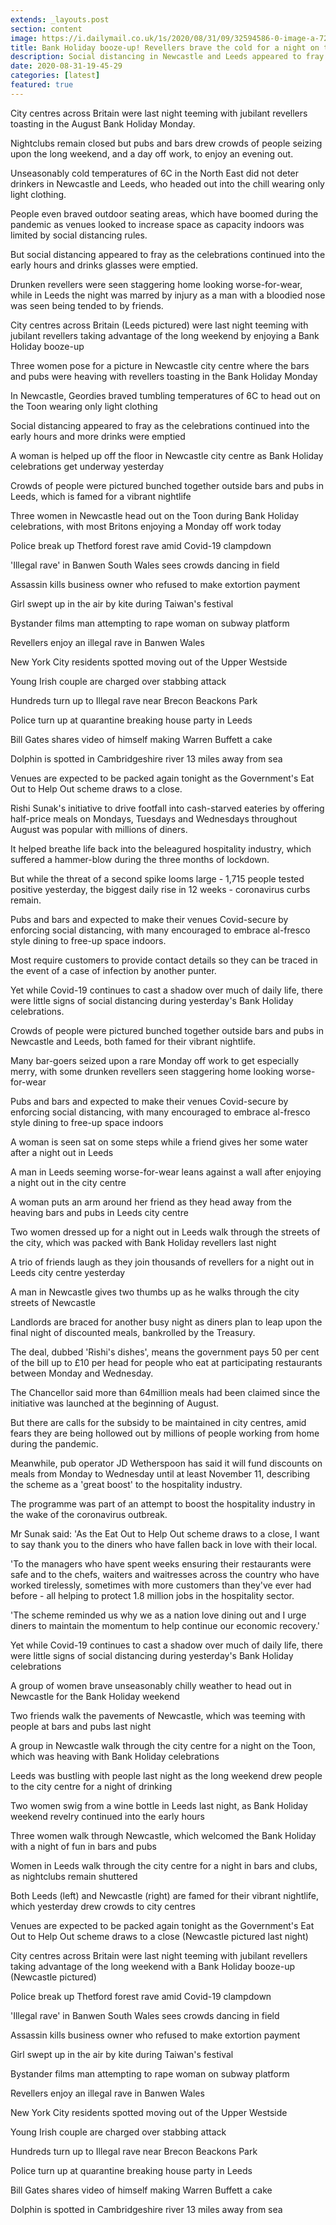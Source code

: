 ```yaml
---
extends: _layouts.post
section: content
image: https://i.dailymail.co.uk/1s/2020/08/31/09/32594586-0-image-a-72_1598861650714.jpg 
title: Bank Holiday booze-up! Revellers brave the cold for a night on the tiles 
description: Social distancing in Newcastle and Leeds appeared to fray as the celebrations continued into the early hours and more drinks were emptied. 
date: 2020-08-31-19-45-29 
categories: [latest] 
featured: true 
--- 
```

City centres across Britain were last night teeming with jubilant revellers toasting in the August Bank Holiday Monday. 

Nightclubs remain closed but pubs and bars drew crowds of people seizing upon the long weekend, and a day off work, to enjoy an evening out.

Unseasonably cold temperatures of 6C in the North East did not deter drinkers in Newcastle and Leeds, who headed out into the chill wearing only light clothing.   

People even braved outdoor seating areas, which have boomed during the pandemic as venues looked to increase space as capacity indoors was limited by social distancing rules.

But social distancing appeared to fray as the celebrations continued into the early hours and drinks glasses were emptied.  

Drunken revellers were seen staggering home looking worse-for-wear, while in Leeds the night was marred by injury as a man with a bloodied nose was seen being tended to by friends. 

City centres across Britain (Leeds pictured) were last night teeming with jubilant revellers taking advantage of the long weekend by enjoying a Bank Holiday booze-up

Three women pose for a picture in Newcastle city centre where the bars and pubs were heaving with revellers toasting in the Bank Holiday Monday

In Newcastle, Geordies braved tumbling temperatures of 6C to head out on the Toon wearing only light clothing

Social distancing appeared to fray as the celebrations continued into the early hours and more drinks were emptied

A woman is helped up off the floor in Newcastle city centre as Bank Holiday celebrations get underway yesterday

Crowds of people were pictured bunched together outside bars and pubs in Leeds, which is famed for a vibrant nightlife 

Three women in Newcastle head out on the Toon during Bank Holiday celebrations, with most Britons enjoying a Monday off work today

Police break up Thetford forest rave amid Covid-19 clampdown

'Illegal rave' in Banwen South Wales sees crowds dancing in field

Assassin kills business owner who refused to make extortion payment

Girl swept up in the air by kite during Taiwan's festival

Bystander films man attempting to rape woman on subway platform

Revellers enjoy an illegal rave in Banwen Wales

New York City residents spotted moving out of the Upper Westside

Young Irish couple are charged over stabbing attack

Hundreds turn up to Illegal rave near Brecon Beackons Park

Police turn up at quarantine breaking house party in Leeds

Bill Gates shares video of himself making Warren Buffett a cake

Dolphin is spotted in Cambridgeshire river 13 miles away from sea

Venues are expected to be packed again tonight as the Government's Eat Out to Help Out scheme draws to a close. 

Rishi Sunak's initiative to drive footfall into cash-starved eateries by offering half-price meals on Mondays, Tuesdays and Wednesdays throughout August was popular with millions of diners. 

It helped breathe life back into the beleagured hospitality industry, which suffered a hammer-blow during the three months of lockdown. 

But while the threat of a second spike looms large - 1,715 people tested positive yesterday, the biggest daily rise in 12 weeks - coronavirus curbs remain.

Pubs and bars and expected to make their venues Covid-secure by enforcing social distancing, with many encouraged to embrace al-fresco style dining to free-up space indoors. 

Most require customers to provide contact details so they can be traced in the event of a case of infection by another punter. 

Yet while Covid-19 continues to cast a shadow over much of daily life, there were little signs of social distancing during yesterday's Bank Holiday celebrations.

Crowds of people were pictured bunched together outside bars and pubs in Newcastle and Leeds, both famed for their vibrant nightlife.  

Many bar-goers seized upon a rare Monday off work to get especially merry, with some drunken revellers seen staggering home looking worse-for-wear

Pubs and bars and expected to make their venues Covid-secure by enforcing social distancing, with many encouraged to embrace al-fresco style dining to free-up space indoors

A woman is seen sat on some steps while a friend gives her some water after a night out in Leeds

A man in Leeds seeming worse-for-wear leans against a wall after enjoying a night out in the city centre

A woman puts an arm around her friend as they head away from the heaving bars and pubs in Leeds city centre

Two women dressed up for a night out in Leeds walk through the streets of the city, which was packed with Bank Holiday revellers last night

A trio of friends laugh as they join thousands of revellers for a night out in Leeds city centre yesterday

A man in Newcastle gives two thumbs up as he walks through the city streets of Newcastle

Landlords are braced for another busy night as diners plan to leap upon the final night of discounted meals, bankrolled by the Treasury. 

The deal, dubbed 'Rishi's dishes', means the government pays 50 per cent of the bill up to £10 per head for people who eat at participating restaurants between Monday and Wednesday.

The Chancellor said more than 64million meals had been claimed since the initiative was launched at the beginning of August.

But there are calls for the subsidy to be maintained in city centres, amid fears they are being hollowed out by millions of people working from home during the pandemic.

Meanwhile, pub operator JD Wetherspoon has said it will fund discounts on meals from Monday to Wednesday until at least November 11, describing the scheme as a 'great boost' to the hospitality industry.

The programme was part of an attempt to boost the hospitality industry in the wake of the coronavirus outbreak.

Mr Sunak said: 'As the Eat Out to Help Out scheme draws to a close, I want to say thank you to the diners who have fallen back in love with their local.

'To the managers who have spent weeks ensuring their restaurants were safe and to the chefs, waiters and waitresses across the country who have worked tirelessly, sometimes with more customers than they've ever had before - all helping to protect 1.8 million jobs in the hospitality sector.

'The scheme reminded us why we as a nation love dining out and I urge diners to maintain the momentum to help continue our economic recovery.' 

Yet while Covid-19 continues to cast a shadow over much of daily life, there were little signs of social distancing during yesterday's Bank Holiday celebrations

A group of women brave unseasonably chilly weather to head out in Newcastle for the Bank Holiday weekend

Two friends walk the pavements of Newcastle, which was teeming with people at bars and pubs last night

A group in Newcastle walk through the city centre for a night on the Toon, which was heaving with Bank Holiday celebrations

Leeds was bustling with people last night as the long weekend drew people to the city centre for a night of drinking

Two women swig from a wine bottle in Leeds last night, as Bank Holiday weekend revelry continued into the early hours 

Three women walk through Newcastle, which welcomed the Bank Holiday with a night of fun in bars and pubs

Women in Leeds walk through the city centre for a night in bars and clubs, as nightclubs remain shuttered

Both Leeds (left) and Newcastle (right) are famed for their vibrant nightlife, which yesterday drew crowds to city centres

Venues are expected to be packed again tonight as the Government's Eat Out to Help Out scheme draws to a close (Newcastle pictured last night)

City centres across Britain were last night teeming with jubilant revellers taking advantage of the long weekend with a Bank Holiday booze-up (Newcastle pictured)

Police break up Thetford forest rave amid Covid-19 clampdown

'Illegal rave' in Banwen South Wales sees crowds dancing in field

Assassin kills business owner who refused to make extortion payment

Girl swept up in the air by kite during Taiwan's festival

Bystander films man attempting to rape woman on subway platform

Revellers enjoy an illegal rave in Banwen Wales

New York City residents spotted moving out of the Upper Westside

Young Irish couple are charged over stabbing attack

Hundreds turn up to Illegal rave near Brecon Beackons Park

Police turn up at quarantine breaking house party in Leeds

Bill Gates shares video of himself making Warren Buffett a cake

Dolphin is spotted in Cambridgeshire river 13 miles away from sea

